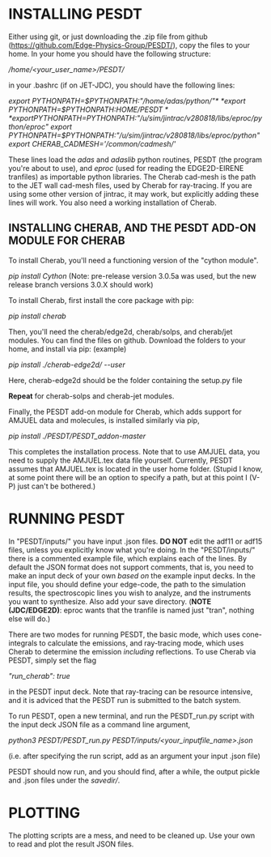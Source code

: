 # INSTALLING PESDT

Either using git, or just downloading the .zip file from github (https://github.com/Edge-Physics-Group/PESDT/), copy the files to your home. In your home you should have the following structure:

*/home/<your_user_name>/PESDT/*

in your .bashrc (if on JET-JDC), you should have the following lines:

*export PYTHONPATH=$PYTHONPATH:"/home/adas/python/"*
*export PYTHONPATH=$PYTHONPATH:$HOME/PESDT*
*export PYTHONPATH=$PYTHONPATH:"/u/sim/jintrac/v280818/libs/eproc/python/eproc"*
*export PYTHONPATH=$PYTHONPATH:"/u/sim/jintrac/v280818/libs/eproc/python"*
*export CHERAB_CADMESH='/common/cadmesh/'*


These lines load the *adas* and *adaslib* python routines, PESDT (the program you're about to use), and *eproc* (used for reading the EDGE2D-EIRENE tranfiles) as importable python libraries. The Cherab cad-mesh is the path to the JET wall cad-mesh files, used by Cherab for ray-tracing. If you are using some other version of jintrac, it may work, but explicitly adding these lines will work. You also need a working installation of Cherab. 

## INSTALLING CHERAB, AND THE PESDT ADD-ON MODULE FOR CHERAB

To install Cherab, you'll need a functioning version of the "cython module".

*pip install Cython* (Note: pre-release version 3.0.5a was used, but the new release branch versions 3.0.X should work)

To install Cherab, first install the core package with pip:

*pip install cherab*

Then, you'll need the cherab/edge2d, cherab/solps, and cherab/jet modules. You can find the files on github. Download the folders to your home, and install via pip: (example)

*pip install ./cherab-edge2d/ --user*

Here, cherab-edge2d should be the folder containing the setup.py file

**Repeat** for cherab-solps and cherab-jet modules.

Finally, the PESDT add-on module for Cherab, which adds support for AMJUEL data and molecules, is installed similarly via pip,

*pip install ./PESDT/PESDT_addon-master*

This completes the installation process. Note that to use AMJUEL data, you need to supply the AMJUEL.tex data file yourself. Currently, PESDT assumes that AMJUEL.tex is located in the user home folder. (Stupid I know, at some point there will be an option to specify a path, but at this point I (V-P) just can't be bothered.)

# RUNNING PESDT

In "PESDT/inputs/" you have input .json files. **DO NOT** edit the adf11 or adf15 files, unless you explicitly know what you're doing. In the "PESDT/inputs/" there is a commented example file, which explains each of the lines. By default the JSON format does not support comments, that is, you need to make an input deck of your own *based on* the example input decks. In the input file, you should define your edge-code, the path to the simulation results, the spectroscopic lines you wish to analyze, and the instruments you want to synthesize. Also add your save directory. (**NOTE (JDC/EDGE2D)**: eproc wants that the tranfile is named just "tran", nothing else will do.)

There are two modes for running PESDT, the basic mode, which uses cone-integrals to calculate the emissions, and ray-tracing mode, which uses Cherab to determine the emission *including* reflections. To use Cherab via PESDT, simply set the flag

*"run_cherab": true*

in the PESDT input deck. Note that ray-tracing can be resource intensive, and it is adviced that the PESDT run is submitted to the batch system.

To run PESDT, open a new terminal, and run the PESDT_run.py script with the input deck JSON file as a command line argument,

*python3 PESDT/PESDT_run.py PESDT/inputs/<your_inputfile_name>.json*

(i.e. after specifying the run script, add as an argument your input .json file)

PESDT should now run, and you should find, after a while, the output pickle and .json files under the *savedir/<case>*.


# PLOTTING

The plotting scripts are a mess, and need to be cleaned up. Use your own to read and plot the result JSON files.



